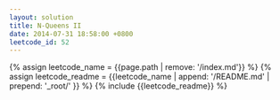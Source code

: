 ```yaml
---
layout: solution
title: N-Queens II
date: 2014-07-31 18:58:00 +0800
leetcode_id: 52
---
```

{% assign leetcode_name = {{page.path | remove: '/index.md'}}  %}
{% assign leetcode_readme = {{leetcode_name | append: '/README.md' | prepend: '_root/' }}  %}
{% include {{leetcode_readme}} %}
